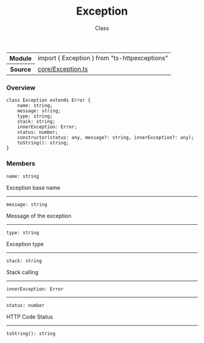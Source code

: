 <header class="symbol-info-header">    <h1 id="exception">Exception</h1>    <label class="symbol-info-type-label class">Class</label>      </header>
<section class="symbol-info">      <table class="is-full-width">        <tbody>        <tr>          <th>Module</th>          <td>            <div class="lang-typescript">                <span class="token keyword">import</span> { Exception }                 <span class="token keyword">from</span>                 <span class="token string">"ts-httpexceptions"</span>                            </div>          </td>        </tr>        <tr>          <th>Source</th>          <td>            <a href="https://TypedProject.github.io/ts-httpexceptions/blob/v4.0.0/src/core/Exception.ts#L0-L0">                core/Exception.ts            </a>        </td>        </tr>                </tbody>      </table>    </section>

### Overview

<pre><code class="typescript-lang"><span class="token keyword">class</span> Exception <span class="token keyword">extends</span> Error <span class="token punctuation">{</span>
    name<span class="token punctuation">:</span> <span class="token keyword">string</span><span class="token punctuation">;</span>
    message<span class="token punctuation">:</span> <span class="token keyword">string</span><span class="token punctuation">;</span>
    type<span class="token punctuation">:</span> <span class="token keyword">string</span><span class="token punctuation">;</span>
    stack<span class="token punctuation">:</span> <span class="token keyword">string</span><span class="token punctuation">;</span>
    innerException<span class="token punctuation">:</span> Error<span class="token punctuation">;</span>
    status<span class="token punctuation">:</span> <span class="token keyword">number</span><span class="token punctuation">;</span>
    <span class="token keyword">constructor</span><span class="token punctuation">(</span>status<span class="token punctuation">:</span> <span class="token keyword">any</span><span class="token punctuation">,</span> message?<span class="token punctuation">:</span> <span class="token keyword">string</span><span class="token punctuation">,</span> innerException?<span class="token punctuation">:</span> <span class="token keyword">any</span><span class="token punctuation">)</span><span class="token punctuation">;</span>
    <span class="token function">toString</span><span class="token punctuation">(</span><span class="token punctuation">)</span><span class="token punctuation">:</span> <span class="token keyword">string</span><span class="token punctuation">;</span>
<span class="token punctuation">}</span></code></pre>

### Members

<div class="method-overview"><pre><code class="typescript-lang">name<span class="token punctuation">:</span> <span class="token keyword">string</span></code></pre></div>
Exception base name
<hr />
<div class="method-overview"><pre><code class="typescript-lang">message<span class="token punctuation">:</span> <span class="token keyword">string</span></code></pre></div>
Message of the exception
<hr />
<div class="method-overview"><pre><code class="typescript-lang">type<span class="token punctuation">:</span> <span class="token keyword">string</span></code></pre></div>
Exception type
<hr />
<div class="method-overview"><pre><code class="typescript-lang">stack<span class="token punctuation">:</span> <span class="token keyword">string</span></code></pre></div>
Stack calling
<hr />
<div class="method-overview"><pre><code class="typescript-lang">innerException<span class="token punctuation">:</span> Error</code></pre></div>
<hr />
<div class="method-overview"><pre><code class="typescript-lang">status<span class="token punctuation">:</span> <span class="token keyword">number</span></code></pre></div>
HTTP Code Status
<hr />
<div class="method-overview"><pre><code class="typescript-lang"><span class="token function">toString</span><span class="token punctuation">(</span><span class="token punctuation">)</span><span class="token punctuation">:</span> <span class="token keyword">string</span></code></pre></div>

